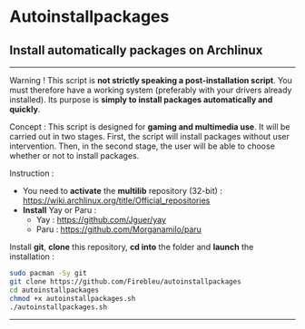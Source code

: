 # Autoinstallpackages
Install automatically packages on Archlinux
-------------------------------------------------------------------------------------------------------------------------------------------------------------------------------------------------------------------------------------------------------------------------------------------------------------------------------------------------
-------------------------------------------------------------------------------------------------------------------------------------------------------------------------------------------------------------------------------------------------------------------------------------------------------------------------------------------------
Warning !
  This script is **not strictly speaking a post-installation script**. You must therefore have a working system (preferably with your drivers already installed).
  Its purpose is **simply to install packages automatically and quickly**.

Concept : 
  This script is designed for **gaming and multimedia use**.
  It will be carried out in two stages. First, the script will install packages without user intervention. Then, in the second stage, the user will be able to choose whether or not to install packages.

Instruction :
  - You need to **activate** the **multilib** repository (32-bit) : https://wiki.archlinux.org/title/Official_repositories
  - **Install** Yay or Paru : 
     - Yay : https://github.com/Jguer/yay
     - Paru : https://github.com/Morganamilo/paru

  Install **git**, **clone** this repository, **cd into** the folder and **launch** the installation :
```sh
sudo pacman -Sy git
git clone https://github.com/Firebleu/autoinstallpackages
cd autoinstallpackages
chmod +x autoinstallpackages.sh
./autoinstallpackages.sh
```
-------------------------------------------------------------------------------------------------------------------------------------------------------------------------------------------------------------------------------------------------------------------------------------------------------------------------------------------------


